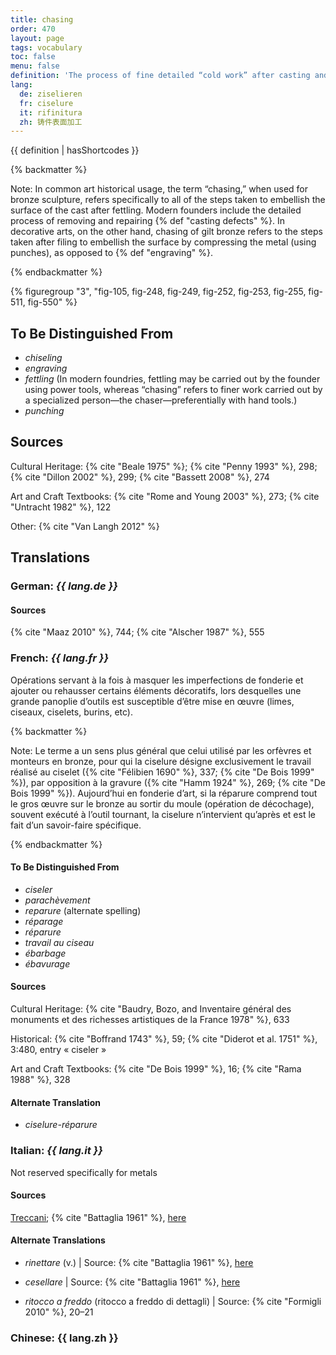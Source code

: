 ```yaml
---
title: chasing
order: 470
layout: page
tags: vocabulary
toc: false
menu: false
definition: 'The process of fine detailed “cold work” after casting and {% def "fettling" %} that serves to correct or enhance the cast surface by removing and/or compressing metal using hand tools by punching, {% def "engraving" %}, and/or {% def "chiseling" %}, and in modern times also with power and pneumatic tools.'
lang:
  de: ziselieren
  fr: ciselure
  it: rifinitura
  zh: 铸件表面加工
---
```


{{ definition | hasShortcodes }}

{% backmatter %}

Note: In common art historical usage, the term “chasing,” when used for bronze sculpture, refers specifically to all of the steps taken to embellish the surface of the cast after fettling. Modern founders include the detailed process of removing and repairing {% def "casting defects" %}. In decorative arts, on the other hand, chasing of gilt bronze refers to the steps taken after filing to embellish the surface by compressing the metal (using punches), as opposed to {% def "engraving" %}.

{% endbackmatter %}

{% figuregroup "3", "fig-105, fig-248, fig-249, fig-252, fig-253, fig-255, fig-511, fig-550" %}

## To Be Distinguished From

- *chiseling*
- *engraving*
- *fettling* (In modern foundries, fettling may be carried out by the founder using power tools, whereas “chasing” refers to finer work carried out by a specialized person—the chaser—preferentially with hand tools.)
- *punching*

## Sources

Cultural Heritage: {% cite "Beale 1975" %}; {% cite "Penny 1993" %}, 298; {% cite "Dillon 2002" %}, 299; {% cite "Bassett 2008" %}, 274

Art and Craft Textbooks: {% cite "Rome and Young 2003" %}, 273; {% cite "Untracht 1982" %}, 122

Other: {% cite "Van Langh 2012" %}

## Translations

<div class="accordion">

### **German**: *{{ lang.de }}*

#### Sources

{% cite "Maaz 2010" %}, 744; {% cite "Alscher 1987" %}, 555

### **French**: *{{ lang.fr }}*

Opérations servant à la fois à masquer les imperfections de fonderie et ajouter ou rehausser certains éléments décoratifs, lors desquelles une grande panoplie d’outils est susceptible d’être mise en œuvre (limes, ciseaux, ciselets, burins, etc).

{% backmatter %}

Note: Le terme a un sens plus général que celui utilisé par les orfèvres et monteurs en bronze, pour qui la ciselure désigne exclusivement le travail réalisé au ciselet ({% cite "Félibien 1690" %}, 337; {% cite "De Bois 1999" %}), par opposition à la gravure ({% cite "Hamm 1924" %}, 269; {% cite "De Bois 1999" %}). Aujourd’hui en fonderie d’art, si la réparure comprend tout le gros œuvre sur le bronze au sortir du moule (opération de décochage), souvent exécuté à l’outil tournant, la ciselure n’intervient qu’après et est le fait d’un savoir-faire spécifique.

{% endbackmatter %}

#### To Be Distinguished From

- *ciseler*
- *parachèvement*
- *reparure* (alternate spelling)
- *réparage*
- *réparure*
- *travail au ciseau*
- *ébarbage*
- *ébavurage*

#### Sources

Cultural Heritage: {% cite "Baudry, Bozo, and Inventaire général des monuments et des richesses artistiques de la France 1978" %}, 633

Historical: {% cite "Boffrand 1743" %}, 59; {% cite "Diderot et al. 1751" %}, 3:480, entry « ciseler »

Art and Craft Textbooks: {% cite "De Bois 1999" %}, 16; {% cite "Rama 1988" %}, 328

#### Alternate Translation

- *ciselure-réparure*

### **Italian**: *{{ lang.it }}*

Not reserved specifically for metals

#### Sources

[Treccani](https://www.treccani.it/enciclopedia/fusione_%28Enciclopedia-Italiana%29/); {% cite "Battaglia 1961" %}, [here](http://www.gdli.it/pdf_viewer/Scripts/pdf.js/web/viewer.asp?file=/PDF/GDLI16/GDLI_16_ocr_264.pdf&parola=rifinitura)

#### Alternate Translations

- *rinettare* (v.) | Source: {% cite "Battaglia 1961" %}, [here](http://www.gdli.it/pdf_viewer/Scripts/pdf.js/web/viewer.asp?file=/PDF/GDLI16/GDLI_16_ocr_526.pdf&parola=rinettare)

- *cesellare* | Source: {% cite "Battaglia 1961" %}, [here](http://www.gdli.it/pdf_viewer/Scripts/pdf.js/web/viewer.asp?file=/PDF/GDLI03/GDLI_03_ocr_19.pdf&parola=cesellare)

- *ritocco a freddo* (ritocco a freddo di dettagli) | Source: {% cite "Formigli 2010" %}, 20–21

### **Chinese**: {{ lang.zh }}

</div>
